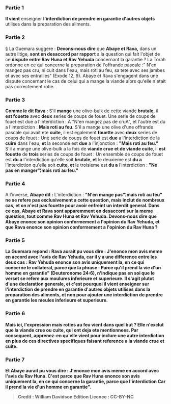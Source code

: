 
### Partie 1
<b>Il vient</b> enseigner <b>l'interdiction <b>de prendre en garantie</b> d'autres objets</b> utilises dans la preparation des aliments.

### Partie 2
§ La Guemara suggere : <b>Devons-nous dire</b> que <b>Abaye et Rava,</b> dans un autre litige, <b>sont en desaccord par rapport</b> a la question qui fait l'objet de ce <b>dispute entre Rav Huna et Rav Yehuda</b> concernant la garantie ? La Torah ordonne en ce qui concerne la preparation de l'offrande pascale :" N'en mangez pas cru, ni cuit dans l'eau, mais roti au feu, sa tete avec ses jambes et avec ses entrailles" (Exode 12, 9). Abaye et Rava s'engagent dans une dispute concernant le cas de celui qui a mange la viande alors qu'elle n'etait pas correctement rotie.

### Partie 3
<b>Comme le dit Rava :</b> S'il <b>mange</b> une olive-bulk de cette viande <b>brutale,</b> il <b>est fouette</b> avec <b>deux</b> series de coups de fouet. Une serie de coups de fouet est due a l'interdiction : A "N'en mangez pas de cruA", et</b> l'autre est du a l'interdiction : <b>Mais roti au feu.</b> S'il a mange une olive d'une offrande pascale qui avait ete <b>cuite,</b> il est egalement <b>fouette</b> avec <b>deux</b> series de coups de fouet : Une serie de coups de fouet est <b>due</b> a l'interdiction de la <b>cuire</b> dans l'eau, <b>et</b> la seconde est <b>due</b> a l'injonction : <b>"Mais roti au feu."</b> S'il a mange une olive-bulk a la fois de <b>viande crue</b> <b>et de viande cuite</b>, il <b>est fouette</b> de <b>trois</b> series de coups de fouet : Un ensemble de coups de fouet est <b>du a</b> l'interdiction qu'elle soit <b>brutale, et</b> le deuxieme est <b>du a</b> l'interdiction qu'elle soit <b>cuite, et</b> le troisieme est <b>du a</b> l'interdiction : <b>"Ne pas en manger"¦mais roti au feu."</b>

### Partie 4
A l'inverse, <b>Abaye dit :</b> L'interdiction : <b>"N'en mange pas"¦mais roti au feu" ne se refere pas exclusivement a cette question, mais inclut de nombreux cas, et on <b>n'est pas fouette pour</b> avoir enfreint <b>un interdit general.</b> Dans ce cas, Abaye et Rava sont apparemment en desaccord sur la meme question, tout comme Rav Huna et Rav Yehuda. <b>Devons-nous dire que Abaye enonce</b> son opinion <b>conformement</b> a l'opinion du <b>Rav Yehuda, et que Rava enonce</b> son opinion <b>conformement</b> a l'opinion du <b>Rav Huna ?</b>

### Partie 5
La Guemara repond : <b>Rava</b> aurait pu vous <b>dire : J'enonce</b> mon avis <b>meme en accord</b> avec l'avis de <b>Rav Yehuda,</b> car il y a une difference entre les deux cas : <b>Rav Yehuda enonce</b> son avis <b>uniquement la,</b> en ce qui concerne le collateral, <b>parce que</b> la phrase : <b>Parce qu'il prend la vie d'un homme en garantie"</b> (Deuteronome 24:6), <b>n'indique pas</b> en soi <b>que le verset se refere aux <b>moulures inferieure et superieure. </b> Il s'agit plutot d'une declaration generale, et <b>c'est pourquoi il vient</b> enseigner <b>sur</b> l'interdiction <b>de prendre en garantie <b>d'autres objets</b> utilises dans la preparation des aliments, et non pour ajouter une interdiction de prendre en garantie les meules inferieure et superieure.

### Partie 6
<b>Mais ici,</b> l'expression <b>mais roties au feu</b> vient dans quel but</b> ? Elle n'exclut que la viande crue ou cuite, qui ont deja ete mentionnees. Par consequent, <b>apprenez-en</b> qu'elle vient <b>pour</b> inclure une autre <b>interdiction</b> en plus de ces directives specifiques faisant reference a la viande crue et cuite.

### Partie 7
<b>Et Abaye</b> aurait pu <b>vous dire : J'enonce</b> mon avis <b>meme en accord</b> avec l'avis du <b>Rav Huna.</b> C'est parce que <b>Rav Huna enonce</b> son avis <b>uniquement la,</b> en ce qui concerne la garantie, <b>parce que</b> l'interdiction <b>Car il prend la vie d'un homme en garantie"</b>.

>Credit : William Davidson Edition
>Licence : CC-BY-NC